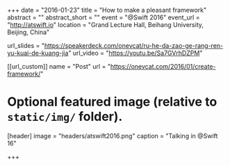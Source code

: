 +++
date = "2016-01-23"
title = "How to make a pleasant framework"
abstract = ""
abstract_short = ""
event = "@Swift 2016"
event_url = "http://atswift.io"
location = "Grand Lecture Hall, Beihang University, Beijing, China"

url_slides = "https://speakerdeck.com/onevcat/ru-he-da-zao-ge-rang-ren-yu-kuai-de-kuang-jia"
url_video = "https://youtu.be/Sa7GVrhDZPM"

[[url_custom]]
name = "Post"
url = "https://onevcat.com/2016/01/create-framework/"

# Optional featured image (relative to `static/img/` folder).
[header]
image = "headers/atswift2016.png"
caption = "Talking in @Swift 16"

+++

